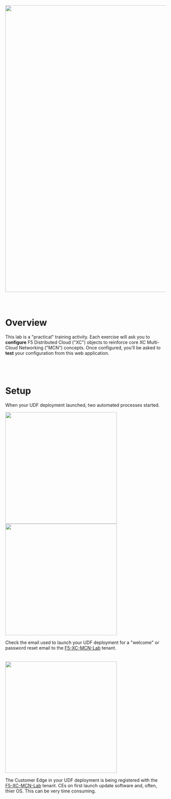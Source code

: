 <img src="static/practical.png" width="900px" height="auto" padding ="80px">
<div style="height:40px"></div>

# **Overview**

This lab is a "practical" training activity.
Each exercise will ask you to **configure** F5 Distributed Cloud ("XC") objects to reinforce core XC Multi-Cloud Networking ("MCN") concepts. 
Once configured, you'll be asked to **test** your configuration from this web application.

<div style="height:40px"></div>

# **Setup**

When your UDF deployment launched, two automated processes started.

<p float="left">
<a href="https://f5-xc-lab-mcn.console.ves.volterra.io/" target="_blank">
<img src="/static/email.png" height="350px" width="auth"/>
<img src="/static/password.png" height="350px" width="auth"/>
</a>
</p>

Check the email used to launch your UDF deployment for a "welcome" or password reset email to the [F5-XC-MCN-Lab](https://f5-xc-lab-mcn.console.ves.volterra.io/) tenant.

<div style="height:20px"></div>

<img src="/static/ce.png" height="350px" width="auth"/>

The Customer Edge in your UDF deployment is being registered with the [F5-XC-MCN-Lab](https://f5-xc-lab-mcn.console.ves.volterra.io/) tenant.
CEs on first launch update software and, often, thier OS. This can be very time consuming. 

